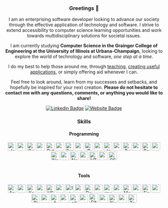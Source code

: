 <div align="center">
  <h3 align="center">
   Greetings 🖖
  </h3>

  <p align="center">
I am an enterprising software developer looking to advance our society through the effective application of technology and software. I strive to extend accessibility to computer science learning opportunities and work towards multidisciplinary solutions for societal issues.</p>

  <p align="center">
I am currently studying <b>Computer Science in the Grainger College of Engineering at the University of Illinois at Urbana-Champaign</b>, looking to explore the world of technology and software, <i>one step at a time</i>.</p>
  <p align="center">
    I do my best to help those around me, through <a href="https://compscikids.net">teaching</a>, <a href="https://anandani4136.github.io/Stock-Market-Analysis/">creating useful applications</a>, or simply offering aid whenever I can. </p>

  <p align="center">
Feel free to look around, learn from my successes and setbacks, and hopefully be inspired for your next creation. <b>Please do not hesitate to contact me with any questions, comments, or anything you would like to share!</b></p>
    

[![Linkedin Badge](https://img.shields.io/badge/-LinkedIn-0e76a8?style=flat-square&logo=Linkedin&logoColor=white)](https://linkedin.com/in/ranandani)
[![Website Badge](https://img.shields.io/badge/Website-3b5998?style=flat-square&logo=google-chrome&logoColor=white)](https://anandani4136.github.io)

<h3 align="center">
   Skills
  </h3>

<h4 align="center">
   Programming
</h4>
  
<div align="center">
  <img alt="Java" width="26px" src="https://cdn.jsdelivr.net/gh/devicons/devicon/icons/java/java-original.svg"/>
  <img width="26px" src="https://upload.wikimedia.org/wikipedia/commons/5/59/Empty.png?20091205084734"/>
  <img alt="C++" width="26px" src="https://cdn.jsdelivr.net/gh/devicons/devicon/icons/cplusplus/cplusplus-original.svg"/>
  <img width="26px" src="https://upload.wikimedia.org/wikipedia/commons/5/59/Empty.png?20091205084734"/>
  <img alt="Python" width="26px" src="https://cdn.jsdelivr.net/gh/devicons/devicon/icons/python/python-original.svg"/>
  <img width="26px" src="https://upload.wikimedia.org/wikipedia/commons/5/59/Empty.png?20091205084734"/>
  <img alt="Swift" width="26px" src="https://cdn.jsdelivr.net/gh/devicons/devicon/icons/swift/swift-original.svg"/>
  <img width="26px" src="https://upload.wikimedia.org/wikipedia/commons/5/59/Empty.png?20091205084734"/>
  <img alt="R" width="26px" src="https://cdn.jsdelivr.net/gh/devicons/devicon/icons/r/r-original.svg"/>
  <img width="26px" src="https://upload.wikimedia.org/wikipedia/commons/5/59/Empty.png?20091205084734"/>
  <img alt="Javascript" width="26px" src="https://cdn.jsdelivr.net/gh/devicons/devicon/icons/javascript/javascript-original.svg"/>
  <img width="26px" src="https://upload.wikimedia.org/wikipedia/commons/5/59/Empty.png?20091205084734"/>
  <img alt="Typescript" width="26px" src="https://cdn.jsdelivr.net/gh/devicons/devicon/icons/typescript/typescript-original.svg"/>
  <img width="26px" src="https://upload.wikimedia.org/wikipedia/commons/5/59/Empty.png?20091205084734"/>
  <img alt="React" width="26px" src="https://cdn.jsdelivr.net/gh/devicons/devicon/icons/react/react-original.svg"/>
  <img width="26px" src="https://upload.wikimedia.org/wikipedia/commons/5/59/Empty.png?20091205084734"/>
  <img alt="NodeJS" width="26px" src="https://cdn.jsdelivr.net/gh/devicons/devicon/icons/nodejs/nodejs-plain.svg"/>
  <img width="26px" src="https://upload.wikimedia.org/wikipedia/commons/5/59/Empty.png?20091205084734"/>
  <img alt="NextJS" width="26px" src="https://files.raycast.com/4dnlt8m2mcb98bzc4zb8pggc4csi"/>
  <img width="26px" src="https://upload.wikimedia.org/wikipedia/commons/5/59/Empty.png?20091205084734"/>
  <img alt="HTML5" width="26px" src="https://cdn.jsdelivr.net/gh/devicons/devicon/icons/html5/html5-original.svg"/> 
  <img width="26px" src="https://upload.wikimedia.org/wikipedia/commons/5/59/Empty.png?20091205084734"/>
  <img alt="CSS" width="26px" src="https://cdn.jsdelivr.net/gh/devicons/devicon/icons/css3/css3-original.svg"/>
</div>
  
<br/>

<h4 align="center">
   Tools
</h4>

<div align="center">
  <img alt="Android-Studio" width="26px" src="https://cdn.jsdelivr.net/gh/devicons/devicon/icons/androidstudio/androidstudio-original.svg"/>
  <img width="26px" src="https://upload.wikimedia.org/wikipedia/commons/5/59/Empty.png?20091205084734"/>
  <img alt="Xcode" width="26px" src="https://cdn.jsdelivr.net/gh/devicons/devicon/icons/xcode/xcode-original.svg"/>
  <img width="26px" src="https://upload.wikimedia.org/wikipedia/commons/5/59/Empty.png?20091205084734"/>
  <img alt="VSCode" width="26px" src="https://cdn.jsdelivr.net/gh/devicons/devicon/icons/vscode/vscode-original.svg"/>
  <img width="26px" src="https://upload.wikimedia.org/wikipedia/commons/5/59/Empty.png?20091205084734"/>
  <img alt="IntelliJ" width="26px" src="https://cdn.jsdelivr.net/gh/devicons/devicon/icons/intellij/intellij-original.svg"/>
  <img width="26px" src="https://upload.wikimedia.org/wikipedia/commons/5/59/Empty.png?20091205084734"/>
  <img alt="Docker" width="26px" src="https://cdn.jsdelivr.net/gh/devicons/devicon/icons/docker/docker-original.svg"/>
  <img width="26px" src="https://upload.wikimedia.org/wikipedia/commons/5/59/Empty.png?20091205084734"/>
  <img alt="mySQL" width="26px" src="https://cdn.jsdelivr.net/gh/devicons/devicon/icons/mysql/mysql-original.svg"/>
  <img width="26px" src="https://upload.wikimedia.org/wikipedia/commons/5/59/Empty.png?20091205084734"/>
  <img alt="MongoDB" width="26px" src="https://cdn.jsdelivr.net/gh/devicons/devicon/icons/mongodb/mongodb-original.svg"/>
  <img width="26px" src="https://upload.wikimedia.org/wikipedia/commons/5/59/Empty.png?20091205084734"/>
  <img alt="FireBase" width="26px" src="https://cdn.jsdelivr.net/gh/devicons/devicon/icons/firebase/firebase-plain.svg"/>
  <img width="26px" src="https://upload.wikimedia.org/wikipedia/commons/5/59/Empty.png?20091205084734"/>
  <img alt="DigitalOcean" width="26px" src="https://cdn.jsdelivr.net/gh/devicons/devicon/icons/digitalocean/digitalocean-original.svg"/>
  <img width="26px" src="https://upload.wikimedia.org/wikipedia/commons/5/59/Empty.png?20091205084734"/>
  <img alt="AWS" width="26px" src="https://cdn.jsdelivr.net/gh/devicons/devicon/icons/amazonwebservices/amazonwebservices-original.svg"/>
  <img width="26px" src="https://upload.wikimedia.org/wikipedia/commons/5/59/Empty.png?20091205084734"/>
  <img alt="git" width="26px" src="https://cdn.jsdelivr.net/gh/devicons/devicon/icons/git/git-original.svg"/>
  <img width="26px" src="https://upload.wikimedia.org/wikipedia/commons/5/59/Empty.png?20091205084734"/>
  <img alt="GitHub" width="28px" src="https://icon-library.com/images/github-icon-white/github-icon-white-6.jpg"/>
  <img width="26px" src="https://upload.wikimedia.org/wikipedia/commons/5/59/Empty.png?20091205084734"/>
  <img alt="NumPy" width="26px" src="https://cdn.jsdelivr.net/gh/devicons/devicon/icons/numpy/numpy-original.svg"/>
  <img width="26px" src="https://upload.wikimedia.org/wikipedia/commons/5/59/Empty.png?20091205084734"/>
  <img alt="TensorFlow" width="26px" src="https://cdn.jsdelivr.net/gh/devicons/devicon/icons/tensorflow/tensorflow-original.svg"/>
</div>

<br/>

<!-- ### Statistics

<p>
  <img align="center" height="180em" src="https://github-readme-stats.vercel.app/api?username=anandani4136&show_icons=true&theme=transparent&hide_border=true&count_private=true&include_all_commits=true" />
</p> -->

<!--
**anandani4136/anandani4136** is a ✨ _special_ ✨ repository because its `README.md` (this file) appears on your GitHub profile.

Here are some ideas to get you started:

- 🔭 I’m currently working on ...
- 🌱 I’m currently learning ...
- 👯 I’m looking to collaborate on ...
- 🤔 I’m looking for help with ...
- 💬 Ask me about ...
- 📫 How to reach me: ...
- 😄 Pronouns: ...
- ⚡ Fun fact: ...

📈 **My GitHub Stats:**

<p>
  <img height="180em" src="https://github-readme-stats.vercel.app/api?username=anandani4136&show_icons=true&hide_border=true&&count_private=true&include_all_commits=true" />
  <img height="180em" src="https://github-readme-stats.vercel.app/api/top-langs/?username=anandani4136&show_icons=true&hide_border=true&layout=compact&langs_count=8"/>

<img align="left" height="180em" src="https://github-readme-stats.vercel.app/api/top-langs/?username=anandani4136&show_icons=true&theme=transparent&hide_border=true&count_private=true&langs_count=8&include_all_commits=true"/>
</p>

-->
</div>
